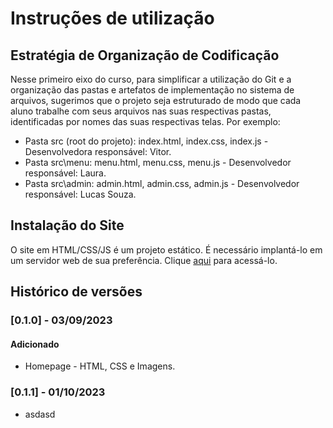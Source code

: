 # Instruções de utilização

## Estratégia de Organização de Codificação 

Nesse primeiro eixo do curso, para simplificar a utilização do Git e a organização das pastas e artefatos de implementação no sistema de arquivos, sugerimos que o projeto seja estruturado de modo que cada aluno trabalhe com seus arquivos nas suas respectivas pastas, identificadas por nomes das suas respectivas telas. Por exemplo:
- Pasta src (root do projeto): index.html, index.css, index.js - Desenvolvedora responsável: Vitor.
- Pasta src\menu: menu.html, menu.css, menu.js - Desenvolvedor responsável: Laura.
- Pasta src\admin: admin.html, admin.css, admin.js  - Desenvolvedor responsável: Lucas Souza.

## Instalação do Site

O site em HTML/CSS/JS é um projeto estático. É necessário implantá-lo em um servidor web de sua preferência. Clique <a href="https://pmv-ads-2023-2-e1-proj-web-t1-expresso-virtual.vercel.app/index.html">aqui</a> para acessá-lo.

## Histórico de versões

### [0.1.0] - 03/09/2023
#### Adicionado
- Homepage - HTML, CSS e Imagens.

### [0.1.1] - 01/10/2023
- asdasd
